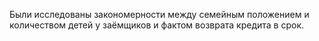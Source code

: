 Были исследованы закономерности между семейным положением и количеством детей у заёмщиков и фактом возврата кредита в срок.

